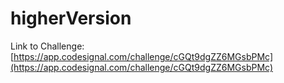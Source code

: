 # higherVersion

Link to Challenge: [https://app.codesignal.com/challenge/cGQt9dgZZ6MGsbPMc](https://app.codesignal.com/challenge/cGQt9dgZZ6MGsbPMc)